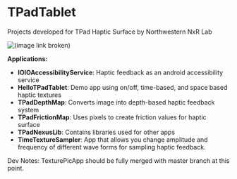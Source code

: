TPadTablet
==========

Projects developed for TPad Haptic Surface 
by Northwestern NxR Lab

![(image link broken)](http://tpadtablet.org/wp-content/uploads/2013/04/130x180.jpg "title")

<b>Applications:</b>
  * **IOIOAccessibilityService**: Haptic feedback as an android accessibility service
  * **HelloTPadTablet**: Demo app using on/off, time-based, and space based haptic textures
  * **TPadDepthMap**: Converts image into depth-based haptic feedback system
  * **TPadFrictionMap**: Uses pixels to create friction values for haptic surface
  * **TPadNexusLib**: Contains libraries used for other apps
  * **TimeTextureSampler**: App that allows you change amplitude and frequency of different wave forms for sampling haptic feedback.

Dev Notes:
	TexturePicApp should be fully merged with master branch at this point.
